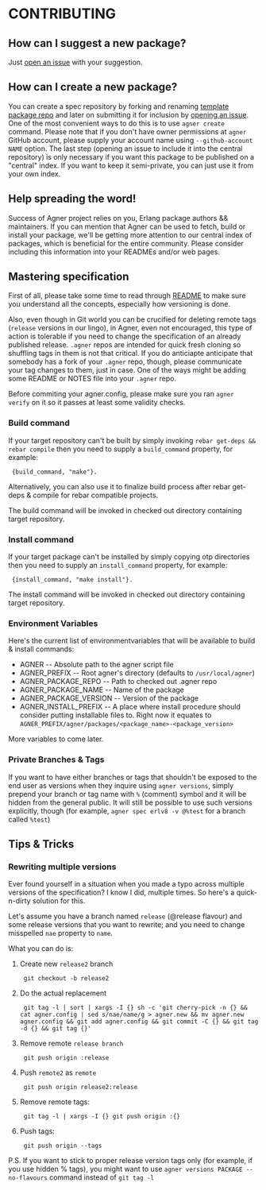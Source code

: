 CONTRIBUTING
============

How can I suggest a new package?
--------------------------------

Just [open an issue](https://github.com/agner/agner/issues) with your suggestion.

How can I create a new package?
-------------------------------

You can create a spec repository by forking and renaming [template package repo](https://github.com/agner/agner.template)
and later on submitting it for inclusion by [opening an issue](https://github.com/agner/agner/issues). One of the most
convenient ways to do this is to use `agner create` command. Please note
that if you don't have owner permissions at `agner` GitHub account,
please supply your account name using `--github-account NAME` option. 
The last step (opening an issue to include it into the central repository) is only necessary if you want this package to be published on a "central" index. 
If you want to keep it semi-private, you can just use it from your own index.

Help spreading the word!
------------------------

Success of Agner project relies on you, Erlang package authors && maintainers. If you can mention that
Agner can be used to fetch, build or install your package, we'll be getting more attention to our central index
of packages, which is beneficial for the entire community. Please consider including this information into your
READMEs and/or web pages.

Mastering specification
-----------------------

First of all, please take some time to read through [README](README.md) to make sure you understand all the concepts,
especially how versioning is done.

Also, even though in Git world you can be crucified for deleting remote tags (`release` versions in our lingo), in Agner,
even not encouraged, this type of action is tolerable if you need to change the specification of an already published release. 
`.agner` repos are intended for quick fresh cloning so shuffling tags in them is not that critical. If you do anticiapte anticipate that somebody has a fork of your `.agner` repo, though, please communicate your tag changes to them, just in case. One of
the ways might be adding some README or NOTES file into your `.agner` repo.

Before commiting your agner.config, please make sure you ran `agner verify` on it so it passes at least
some validity checks.

### Build command

If your target repository can't be built by simply invoking `rebar get-deps && rebar compile` then you need to supply
a `build_command` property, for example:

     {build_command, "make"}.

Alternatively, you can also use it to finalize build process after rebar get-deps & compile for rebar compatible projects.

The build command will be invoked in checked out directory containing target repository.

### Install command

If your target package can't be installed by simply copying otp directories then you need to supply
an `install_command` property, for example:

     {install_command, "make install"}.

The install command will be invoked in checked out directory containing target repository. 


### Environment Variables

Here's the current list of environmentvariables that will be available to build & install commands:

* AGNER -- Absolute path to the agner script file
* AGNER_PREFIX -- Root agner's directory (defaults to `/usr/local/agner`)
* AGNER_PACKAGE_REPO -- Path to checked out .agner repo
* AGNER_PACKAGE_NAME -- Name of the package
* AGNER_PACKAGE_VERSION -- Version of the package
* AGNER_INSTALL_PREFIX -- A place where install procedure should consider putting installable files to. Right now it equates to
  `AGNER_PREFIX/agner/packages/<package_name>-<package_version>`

More variables to come later.

### Private Branches & Tags

If you want to have either branches or tags that shouldn't be exposed to the end user as versions when they inquire using
`agner versions`, simply prepend your branch or tag name with `%` (comment) symbol and it will be hidden from the general public.
It will still be possible to use such versions explicitly, though (for example, `agner spec erlv8 -v @%test` for a branch called `%test`)

## Tips & Tricks

### Rewriting multiple versions

Ever found yourself in a situation when you made a typo across multiple versions of the specification? I know I did, multiple
times. So here's a quick-n-dirty solution for this.

Let's assume you have a branch named `release` (@release flavour) and some release versions that you want to rewrite; and you need to change misspelled `nae` property to `name`.

What you can do is:

1. Create new `release2` branch

        git checkout -b release2

2. Do the actual replacement

        git tag -l | sort | xargs -I {} sh -c 'git cherry-pick -n {} && cat agner.config | sed s/nae/name/g > agner.new && mv agner.new agner.config && git add agner.config && git commit -C {} && git tag -d {} && git tag {}'

3. Remove remote `release branch`

        git push origin :release

4. Push `remote2` as `remote`

        git push origin release2:release

5. Remove remote tags:

        git tag -l | xargs -I {} git push origin :{}

6. Push tags:

        git push origin --tags

P.S. If you want to stick to proper release version tags only (for example, if you use hidden % tags), you might want to use `agner versions PACKAGE --no-flavours` command instead of `git tag -l`
